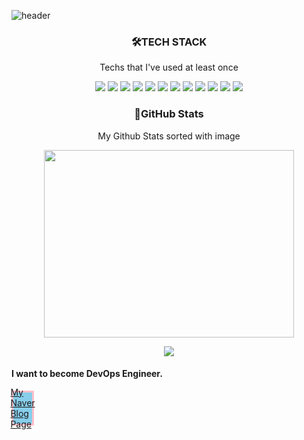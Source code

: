 ![header](https://capsule-render.vercel.app/api?text=Hi_there!👋&fontSize=15&rotate=-40&section=header&color=)


<h3 align ="center"> 🛠TECH STACK  </h3>

<p align = "center"> Techs that I've used at least once </p>

<p align ="center">
<img src="https://img.shields.io/badge/C-A8B9CC?style=for-the-badge&logo=C&logoColor=000000"/>
<img src="https://img.shields.io/badge/Python-3776AB?style=for-the-badge&logo=Python&logoColor=000000"/>
<img src="https://img.shields.io/badge/Java-FF0000?style=for-the-badge&logo=java&logoColor=000000"/>
<img src="https://img.shields.io/badge/Unity-FFFFFF?style=for-the-badge&logo=Unity&logoColor=000000"/>
<img src="https://img.shields.io/badge/JavaScript-F7DF1E?style=for-the-badge&logo=JavaScript&logoColor=000000"/>
<img src="https://img.shields.io/badge/HTML5-E34F26?style=for-the-badge&logo=HTML5&logoColor=000000"/>
<img src="https://img.shields.io/badge/CSS3-1572B6?style=for-the-badge&logo=CSS3&logoColor=000000"/>
<img src="https://img.shields.io/badge/MySql-4479A1?style=for-the-badge&logo=MySQL&logoColor=000000"/>
<img src="https://img.shields.io/badge/LaTex-008080?style=for-the-badge&logo=LaTex&logoColor=000000"/>
<img src="https://img.shields.io/badge/CentOS-262577?style=for-the-badge&logo=CentOS&logoColor=000000"/>
<img src="https://img.shields.io/badge/Ubuntu-E95420?style=for-the-badge&logo=Ubuntu&logoColor=000000"/>
<img src="https://img.shields.io/badge/RedHat-EE0000?style=for-the-badge&logo=RedHat&logoColor=000000"/>

<h3 align = 'center'> 🎲GitHub Stats </h3>
<p align = "center"> My Github Stats sorted with image </p>
<p align = "center">
    <img src="https://github-readme-stats.vercel.app/api/top-langs/?username=GyuminGomin&layout=compact&bg_color=eee8aa" width="400" height="300" />
</p>
 
<p align = "center">
    <img src="https://github-readme-stats.vercel.app/api?username=GyuminGomin&show_icons=true&bg_color=87ceeb&theme=transparent" />
</p>

<h4 align = 'left'> I want to become DevOps Engineer. </h4>

<div style="background-color:skyblue; width:30px; height:50px; display:flex; align-items:center;
  justify-content:center; border:3px solid pink;">
    <a href="https://blog.naver.com/ool9898" target="_blank">My Naver Blog Page</a>
</div>

<!--
https://simpleicons.org/ -> 아이콘 변경
https://github.com/anuraghazra/github-readme-stats/ -> 깃허브 스탯 아이콘
https://shields.io/badges -> 뱃지 변경
https://github.com/kyechan99/capsule-render#rotate -> 깃허브 헤더 변경
https://blog.cowkite.com/blog/2102241544/ -> 깃허브 교재
-->
